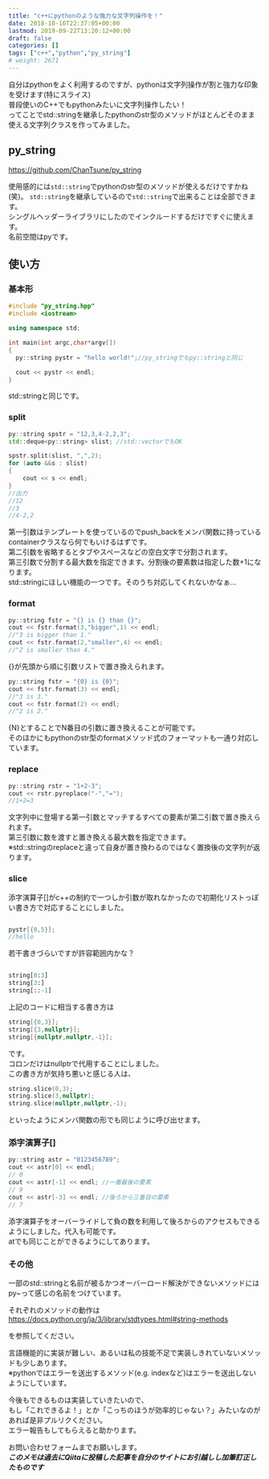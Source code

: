 ```yaml
---
title: "c++にpythonのような強力な文字列操作を！"
date: 2018-10-16T22:37:05+00:00
lastmod: 2019-09-22T13:20:12+00:00
draft: false
categories: []
tags: ["c++","python","py_string"]
# weight: 2671
---
```

自分はpythonをよく利用するのですが、pythonは文字列操作が割と強力な印象を受けます(特にスライス)  
普段使いのC++でもpythonみたいに文字列操作したい！  
ってことでstd::stringを継承したpythonのstr型のメソッドがほとんどそのまま使える文字列クラスを作ってみました。  
## py_string
https://github.com/ChanTsune/py_string

使用感的には`std::string`でpythonのstr型のメソッドが使えるだけですかね(笑)。
`std::string`を継承しているので`std::string`で出来ることは全部できます。  
シングルヘッダーライブラリにしたのでインクルードするだけですぐに使えます。  
名前空間はpyです。  

## 使い方
### 基本形
```cpp
#include "py_string.hpp"
#include <iostream>

using namespace std;

int main(int argc,char*argv[])
{
  py::string pystr = "hello world!";//py_stringでもpy::stringと同じ

  cout << pystr << endl;
}
```
std::stringと同じです。  

### split
```cpp
py::string spstr = "12,3,4-2,2,3";
std::deque<py::string> slist; //std::vectorでもOK

spstr.split(slist, ",",2);
for (auto &&s : slist)
{
    cout << s << endl;
}
//出力
//12
//3
//4-2,2
```
第一引数はテンプレートを使っているのでpush_backをメンバ関数に持っているcontainerクラスなら何でもいけるはずです。  
第二引数を省略するとタブやスペースなどの空白文字で分割されます。  
第三引数で分割する最大数を指定できます。分割後の要素数は指定した数+1になります。  
std::stringにほしい機能の一つです。そのうち対応してくれないかなぁ...  
### format

```cpp
py::string fstr = "{} is {} than {}";
cout << fstr.format(3,"bigger",1) << endl;
//"3 is bigger than 1."
cout << fstr.format(2,"smaller",4) << endl;
//"2 is smaller than 4."
```
{}が先頭から順に引数リストで置き換えられます。  

```cpp
py::string fstr = "{0} is {0}";
cout << fstr.format(3) << endl;
//"3 is 3."
cout << fstr.format(2) << endl;
//"2 is 2."
```
{N}とすることでN番目の引数に置き換えることが可能です。  
そのほかにもpythonのstr型のformatメソッド式のフォーマットも一通り対応しています。  
### replace
```cpp
py::string rstr = "1+2-3";
cout << rstr.pyreplace("-","=");
//1+2=3
```

文字列中に登場する第一引数とマッチするすべての要素が第二引数で置き換えられます。  
第三引数に数を渡すと置き換える最大数を指定できます。  
※std::stringのreplaceと違って自身が置き換わるのではなく置換後の文字列が返ります。  

### slice
添字演算子[]がc++の制約で一つしか引数が取れなかったので初期化リストっぽい書き方で対応することにしました。  

```cpp

pystr[{0,5}];
//hello
```

若干書きづらいですが許容範囲内かな？  

```python

string[0:3]
string[3:]
string[::-1]
```
上記のコードに相当する書き方は  

```cpp
string[{0,3}];
string[{3,nullptr}];
string[{nullptr,nullptr,-1}];
```
です。  
コロンだけはnullptrで代用することにしました。  
この書き方が気持ち悪いと感じる人は、  

```cpp
string.slice(0,3);
string.slice(3,nullptr);
string.slice(nullptr,nullptr,-1);
```
といったようにメンバ関数の形でも同じように呼び出せます。  

### 添字演算子[]
```cpp
py::string astr = "0123456789";
cout << astr[0] << endl;
// 0
cout << astr[-1] << endl; //一番最後の要素
// 9
cout << astr[-3] << endl; //後ろから三番目の要素
// 7
```

添字演算子をオーバーライドして負の数を利用して後ろからのアクセスもできるようにしました。代入も可能です。  
atでも同じことができるようにしてあります。  


### その他
一部のstd::stringと名前が被るかつオーバーロード解決ができないメソッドにはpy~って感じの名前をつけています。  

それぞれのメソッドの動作は  
https://docs.python.org/ja/3/library/stdtypes.html#string-methods  

を参照してください。  

言語機能的に実装が難しい、あるいは私の技能不足で実装しきれていないメソッドも少しあります。  
※pythonではエラーを送出するメソッド(e.g. indexなど)はエラーを送出しないようにしています。  

今後もできるものは実装していきたいので、  
もし「これできるよ！」とか「こっちのほうが効率的じゃない？」みたいなのがあれば是非プルリクください。  
エラー報告もしてもらえると助かります。  

お問い合わせフォームまでお願いします。  
***このメモは過去にQiitaに投稿した記事を自分のサイトにお引越しし加筆訂正したものです***
